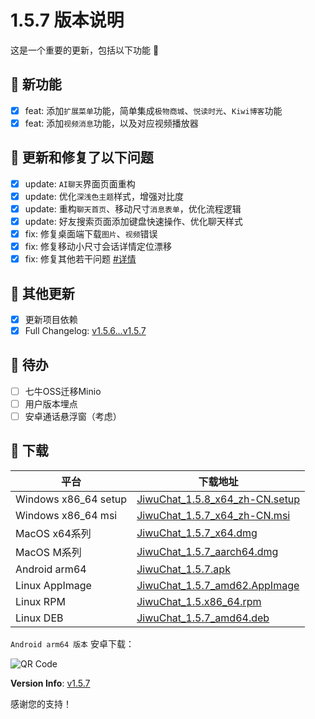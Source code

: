 # 1.5.7 版本说明

这是一个重要的更新，包括以下功能 🧪

## 🔮 新功能

- [x] feat: 添加`扩展菜单`功能，简单集成`极物商城`、`悦读时光`、`Kiwi博客`功能
- [x] feat: 添加`视频消息`功能，以及对应视频播放器

## 🔨 更新和修复了以下问题

- [x] update: `AI聊天`界面页面重构
- [x] update: 优化`深浅色主题`样式，增强对比度
- [x] update: 重构`聊天首页`、移动尺寸`消息表单`，优化流程逻辑
- [x] update: 好友搜索页面添加键盘快速操作、优化聊天样式
- [x] fix: 修复桌面端下载`图片`、`视频`错误
- [x] fix: 修复移动小尺寸会话详情定位漂移
- [x] fix: 修复其他若干问题 [#详情](https://github.com/KiWi233333/JiwuChat/compare/v1.5.6...v1.5.7)

## 🧿 其他更新

- [x] 更新项目依赖
- [x] Full Changelog: [v1.5.6...v1.5.7](https://github.com/KiWi233333/JiwuChat/compare/v1.5.6...v1.5.7)

## 📌 待办

- [ ] 七牛OSS迁移Minio
- [ ] 用户版本埋点
- [ ] 安卓通话悬浮窗（考虑）

## 🧪 下载

| 平台                 | 下载地址                                                                                                                       |
| -------------------- | ------------------------------------------------------------------------------------------------------------------------------ |
| Windows x86_64 setup | [JiwuChat_1.5.8_x64_zh-CN.setup](https://github.com/KiWi233333/JiwuChat/releases/download/v1.5.8/JiwuChat_1.5.8_x64-setup.exe) |
| Windows x86_64 msi   | [JiwuChat_1.5.7_x64_zh-CN.msi](https://github.com/KiWi233333/JiwuChat/releases/download/v1.5.7/JiwuChat_1.5.7_x64_zh-CN.msi)   |
| MacOS x64系列        | [JiwuChat_1.5.7_x64.dmg](https://github.com/KiWi233333/JiwuChat/releases/download/v1.5.7/JiwuChat_1.5.7_x64.dmg)               |
| MacOS M系列          | [JiwuChat_1.5.7_aarch64.dmg](https://github.com/KiWi233333/JiwuChat/releases/download/v1.5.7/JiwuChat_1.5.7_aarch64.dmg)       |
| Android arm64        | [JiwuChat_1.5.7.apk](https://github.com/KiWi233333/JiwuChat/releases/download/v1.5.7/JiwuChat_1.5.7.apk)                       |
| Linux AppImage       | [JiwuChat_1.5.7_amd62.AppImage](https://github.com/KiWi233333/JiwuChat/releases/download/v1.5.7/JiwuChat_1.5.7_amd64.AppImage) |
| Linux RPM            | [JiwuChat_1.5.x86_64.rpm](https://github.com/KiWi233333/JiwuChat/releases/download/v1.5.7/JiwuChat-1.5.7-1.x86_64.rpm)         |
| Linux DEB            | [JiwuChat_1.5.7_amd64.deb](https://github.com/KiWi233333/JiwuChat/releases/download/v1.5.7/JiwuChat_1.5.7_amd64.deb)           |

<!-- JiwuChat_1.5.7.apk -->

`Android arm64 版本` 安卓下载：

![QR Code](https://api.jiwu.kiwi2333.top/res/qrcode/stream?content=/releases/download/v1.5.7/JiwuChat_1.5.7.apk&w=200&h=200)

**Version Info**: [v1.5.7](https://github.com/KiWi233333/JiwuChat/blob/main/.github/releasemd/v1.5.7.md)

感谢您的支持！
